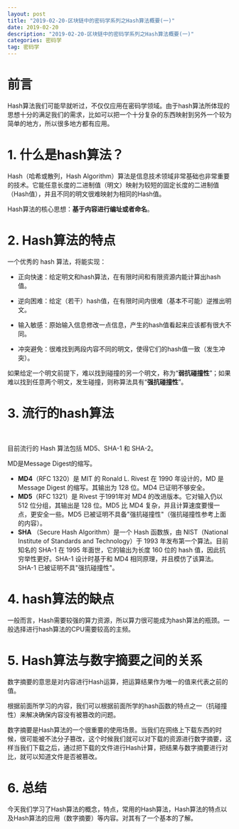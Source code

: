 ```yaml
---
layout: post
title: "2019-02-20-区块链中的密码学系列之Hash算法概要(一)"
date: 2019-02-20 
description: "2019-02-20-区块链中的密码学系列之Hash算法概要(一)"
categories: 密码学
tag: 密码学 
---   
```


# 前言

 Hash算法我们可能早就听过，不仅仅应用在密码学领域。由于hash算法所体现的思想十分的满足我们的需求，比如可以把一个十分复杂的东西映射到另外一个较为简单的地方，所以很多地方都有应用。

 # 1. 什么是hash算法？

Hash（哈希或散列，Hash Algorithm）算法是信息技术领域非常基础也非常重要的技术。它能任意长度的二进制值（明文）映射为较短的固定长度的二进制值（Hash值），并且不同的明文很难映射为相同的Hash值。 

Hash算法的核心思想：**基于内容进行编址或者命名**。 

# 2. Hash算法的特点

一个优秀的 hash 算法，将能实现：

- 正向快速：给定明文和hash算法，在有限时间和有限资源内能计算出hash值。
- 逆向困难：给定（若干）hash值，在有限时间内很难（基本不可能）逆推出明文。

- 输入敏感：原始输入信息修改一点信息，产生的hash值看起来应该都有很大不同。

- 冲突避免：很难找到两段内容不同的明文，使得它们的hash值一致（发生冲突）。 



如果给定一个明文前提下，难以找到碰撞的另一个明文，称为“**弱抗碰撞性**”；如果难以找到任意两个明文，发生碰撞，则称算法具有“**强抗碰撞性**”。 

# 3. 流行的hash算法

​      

目前流行的 Hash 算法包括 MD5、SHA-1 和 SHA-2。

 MD是Message Digest的缩写。

- **MD4**（RFC 1320）是 MIT 的 Ronald L. Rivest 在 1990 年设计的，MD 是 Message Digest 的缩写。其输出为 128 位。MD4 已证明不够安全。
- **MD5**（RFC 1321）是 Rivest 于1991年对 MD4 的改进版本。它对输入仍以 512 位分组，其输出是 128 位。MD5 比 MD4 复杂，并且计算速度要慢一点，更安全一些。MD5 已被证明不具备"强抗碰撞性"（强抗碰撞性参考上面的内容）。
- **SHA** （Secure Hash Algorithm）是一个 Hash 函数族，由 NIST（National Institute of Standards and Technology）于 1993 年发布第一个算法。目前知名的 SHA-1 在 1995 年面世，它的输出为长度 160 位的 hash 值，因此抗穷举性更好。SHA-1 设计时基于和 MD4 相同原理，并且模仿了该算法。SHA-1 已被证明不具"强抗碰撞性"。

# 4. hash算法的缺点

一般而言，Hash需要较强的算力资源，所以算力很可能成为hash算法的瓶颈。一般选择进行hash算法的CPU需要较高的主频。

# 5. Hash算法与数字摘要之间的关系

 数字摘要的意思是对内容进行Hash运算，把运算结果作为唯一的值来代表之前的值。

根据前面所学习的内容，我们可以根据前面所学的hash函数的特点之一（抗碰撞性）来解决确保内容没有被篡改的问题。

数字摘要是Hash算法的一个很重要的使用场景。当我们在网络上下载东西的时候，很可能被不法分子篡改，这个时候我们就可以对下载的资源进行数字摘要，这样当我们下载之后，通过把下载的文件进行Hash计算，把结果与数字摘要进行对比，就可以知道文件是否被篡改。

# 6. 总结

​        今天我们学习了Hash算法的概念，特点，常用的Hash算法，Hash算法的特点以及Hash算法的应用（数字摘要）等内容。对其有了一个基本的了解。